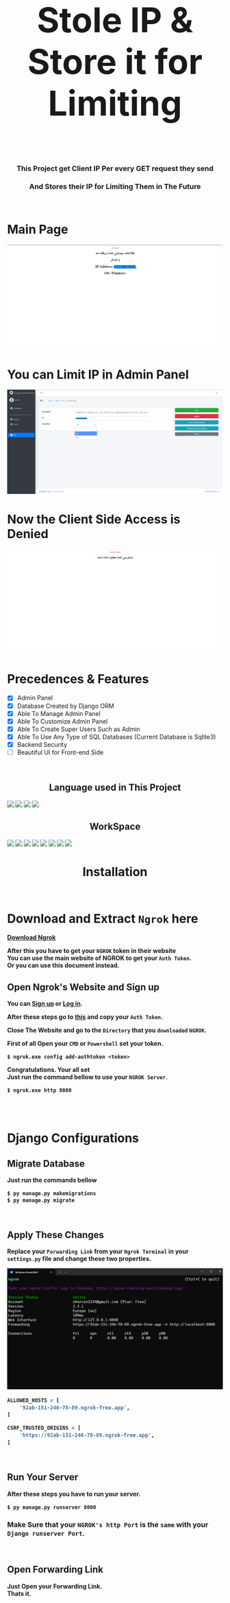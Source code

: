 <h1 align='center' style="font-size:5rem"><b>Stole IP & Store it for Limiting</b></h1>
<br>

<div align="center">

### This Project get Client IP Per every GET request they send
### And Stores their IP for Limiting Them in The Future

</div>

<br>

# Main Page 

<img src="https://github.com/shervinbdndev/IPLimiter/blob/master/images/granted.png">

# You can Limit IP in Admin Panel

<img src="https://github.com/shervinbdndev/IPLimiter/blob/master/images/admin.png">

# Now the Client Side Access is Denied

<img src="https://github.com/shervinbdndev/IPLimiter/blob/master/images/denied.png">

<h1 align="left">Precedences & Features</h1>

- [x] Admin Panel
- [x] Database Created by Django ORM
- [x] Able To Manage Admin Panel
- [x] Able To Customize Admin Panel
- [x] Able To Create Super Users Such as Admin
- [x] Able To Use Any Type of SQL Databases (Current Database is Sqlite3)
- [x] Backend Security
- [ ] Beautiful UI for Front-end Side

<br>

<h2 align='center'><b>Language used in This Project</h2>
<img src="https://img.shields.io/badge/Python-14354C?style=for-the-badge&logo=python&logoColor=white"></img>
<img src="https://img.shields.io/badge/Django-092E20?style=for-the-badge&logo=django&logoColor=white"></img>
<img src="https://img.shields.io/badge/HTML5-E34F26?style=for-the-badge&logo=html5&logoColor=white"></img>
<img src="https://img.shields.io/badge/SQLite-07405E?style=for-the-badge&logo=sqlite&logoColor=white"></img>

<br>

<h2 align='center'><b>WorkSpace</h2>
<img src="https://img.shields.io/badge/Intel-Core_i5_10600K-0071C5?style=for-the-badge&logo=intel&logoColor=white"></img>
<img src="https://img.shields.io/badge/NVIDIA-RTX2060 OC-76B900?style=for-the-badge&logo=nvidia&logoColor=white"></img>
<img src="https://img.shields.io/badge/Windows-0078D6?style=for-the-badge&logo=windows&logoColor=white"></img>
<img src="https://img.shields.io/badge/Ubuntu-E95420?style=for-the-badge&logo=ubuntu&logoColor=white"></img>
<img src="https://img.shields.io/badge/GitHub-100000?style=for-the-badge&logo=github&logoColor=white"></img>
<img src="https://img.shields.io/badge/Git-F05032?style=for-the-badge&logo=git&logoColor=white"></img>
<img src="https://img.shields.io/badge/Visual_Studio_Code-0078D4?style=for-the-badge&logo=visual%20studio%20code&logoColor=white"></img>
<img src="https://img.shields.io/badge/Linux-FCC624?style=for-the-badge&logo=linux&logoColor=black"></img>

<br>

<h1 align='center'><b>Installation</b></h1>
<br>

# Download and Extract ```Ngrok``` here

[Download Ngrok](https://bin.equinox.io/c/bNyj1mQVY4c/ngrok-v3-stable-windows-amd64.zip)

After this you have to get your ```NGROK``` token in their website
<br>
You can use the main website of NGROK to get your ```Auth Token```.
<br>
Or you can use this document instead.

## Open Ngrok's Website and Sign up
You can [Sign up](https://dashboard.ngrok.com/signup) or [Log in](https://dashboard.ngrok.com/login).

After these steps go to [this](https://dashboard.ngrok.com/get-started/your-authtoken) and copy your ```Auth Token```.

Close The Website and go to the ``` Directory ``` that you ``` downloaded ``` ``` NGROK ```.

First of all Open your ```CMD``` or ```Powershell``` set your token.

```
$ ngrok.exe config add-authtoken <token> 
```

Congratulations. Your all set
<br>
Just run the command bellow to use your ```NGROK Server```.

```
$ ngrok.exe http 8000
``` 

<br><br>

# Django Configurations
## Migrate Database
Just run the commands bellow
```
$ py manage.py makemigrations
$ py manage.py migrate
```

<br>

## Apply These Changes
Replace your ```Forwarding Link``` from your ```Ngrok Terminal``` in your ```settings.py``` file and change these two properties.

<img src="https://github.com/shervinbdndev/IPLimiter/blob/master/images/forwarding_link.png">

```python
ALLOWED_HOSTS = [
    '92ab-151-246-78-89.ngrok-free.app',
]
```

```python
CSRF_TRUSTED_ORIGINS = [
    'https://92ab-151-246-78-89.ngrok-free.app',
]
```

<br>

## Run Your Server
After these steps you have to run your server.
```
$ py manage.py runserver 8000
```

### Make Sure that your ```NGROK's http Port``` is the ```same``` with your ```Django runserver Port```.

<br>

## Open Forwarding Link

Just Open your Forwarding Link.
<br>
Thats it.